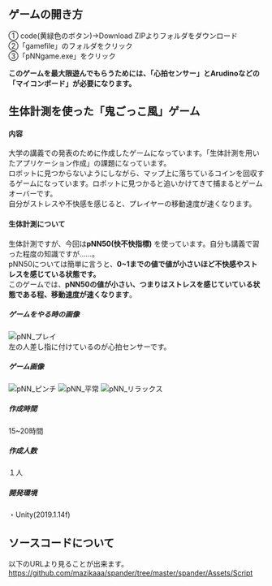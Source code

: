 ## ゲームの開き方
① code(黄緑色のボタン)→Download ZIPよりフォルダをダウンロード  
②「gamefile」のフォルダをクリック  
③「pNNgame.exe」をクリック  

**このゲームを最大限遊んでもらうためには、「心拍センサー」とArudinoなどの「マイコンボード」が必要になります。**

## 生体計測を使った「鬼ごっこ風」ゲーム

#### 内容
大学の講義での発表のために作成したゲームになっています。「生体計測を用いたアプリケーション作成」の課題になっています。  
ロボットに見つからないようにしながら、マップ上に落ちているコインを回収するゲームになっています。ロボットに見つかると追いかけてきて捕まるとゲームオーバーです。  
自分がストレスや不快感を感じると、プレイヤーの移動速度が速くなります。  

#### 生体計測について
生体計測ですが、今回は**pNN50(快不快指標)** を使っています。自分も講義で習った程度の知識ですが……。  
pNN50については簡単に言うと、**0~1までの値で値が小さいほど不快感やストレスを感じている状態です。**  
このゲームでは、**pNN50の値が小さい、つまりはストレスを感じていている状態である程、移動速度が速くなります**。

##### ゲームをやる時の画像
![pNN_プレイ](https://user-images.githubusercontent.com/45326553/106464629-3b92ef00-64dc-11eb-98e0-a58f9289ba53.jpg)  
左の人差し指に付けているのが心拍センサーです。

##### ゲーム画像
![pNN_ピンチ](https://user-images.githubusercontent.com/45326553/106464624-39c92b80-64dc-11eb-9ff4-c1094aa0a99e.jpg)
![pNN_平常](https://user-images.githubusercontent.com/45326553/106464626-3afa5880-64dc-11eb-9b48-182e3d4c4718.jpg)
![pNN_リラックス](https://user-images.githubusercontent.com/45326553/106464628-3afa5880-64dc-11eb-948b-48375228003d.jpg)

 ##### 作成時間
 15~20時間
 
 ##### 作成人数
 １人

  ##### 開発環境
  ・Unity(2019.1.14f)  

## ソースコードについて
以下のURLより見ることが出来ます。  
https://github.com/mazikaaa/spander/tree/master/spander/Assets/Script
